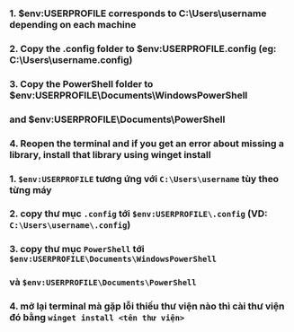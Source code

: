 ### 1. $env:USERPROFILE corresponds to C:\Users\username depending on each machine
### 2. Copy the .config folder to $env:USERPROFILE\.config (eg: C:\Users\username\.config)
### 3. Copy the PowerShell folder to $env:USERPROFILE\Documents\WindowsPowerShell
### and $env:USERPROFILE\Documents\PowerShell
### 4. Reopen the terminal and if you get an error about missing a library, install that library using winget install <library name>

### 1. ```$env:USERPROFILE``` tương ứng với ```C:\Users\username``` tùy theo từng máy
### 2. copy thư mục ```.config``` tới ```$env:USERPROFILE\.config``` (VD: ```C:\Users\username\.config```)
### 3. copy thư mục ```PowerShell``` tới ```$env:USERPROFILE\Documents\WindowsPowerShell```
### và ```$env:USERPROFILE\Documents\PowerShell```
### 4. mở lại terminal mà gặp lỗi thiếu thư viện nào thì cài thư viện đó bằng ```winget install <tên thư viện>```
